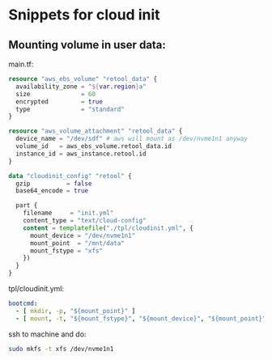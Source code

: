 # Snippets for cloud init


## Mounting volume in user data:

main.tf:
```tf
resource "aws_ebs_volume" "retool_data" {
  availability_zone = "${var.region}a"
  size              = 60
  encrypted         = true
  type              = "standard"
}

resource "aws_volume_attachment" "retool_data" {
  device_name = "/dev/sdf" # aws will mount as /dev/nvme1n1 anyway
  volume_id   = aws_ebs_volume.retool_data.id
  instance_id = aws_instance.retool.id
}

data "cloudinit_config" "retool" {
  gzip          = false
  base64_encode = true

  part {
    filename     = "init.yml"
    content_type = "text/cloud-config"
    content = templatefile("./tpl/cloudinit.yml", {
      mount_device = "/dev/nvme1n1"
      mount_point  = "/mnt/data"
      mount_fstype = "xfs"
    })
  }
}

```


tpl/cloudinit.yml:
```yaml
bootcmd:
  - [ mkdir, -p, "${mount_point}" ]
  - [ mount, -t, "${mount_fstype}", "${mount_device}", "${mount_point}"]
```


ssh to machine and do:
```sh
sudo mkfs -t xfs /dev/nvme1n1
```
